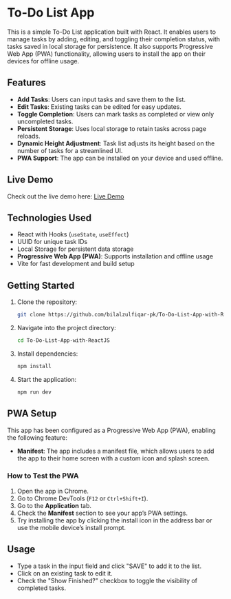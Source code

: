 # To-Do List App

This is a simple To-Do List application built with React. It enables users to manage tasks by adding, editing, and toggling their completion status, with tasks saved in local storage for persistence. It also supports Progressive Web App (PWA) functionality, allowing users to install the app on their devices for offline usage.

## Features

- **Add Tasks**: Users can input tasks and save them to the list.
- **Edit Tasks**: Existing tasks can be edited for easy updates.
- **Toggle Completion**: Users can mark tasks as completed or view only uncompleted tasks.
- **Persistent Storage**: Uses local storage to retain tasks across page reloads.
- **Dynamic Height Adjustment**: Task list adjusts its height based on the number of tasks for a streamlined UI.
- **PWA Support**: The app can be installed on your device and used offline.

## Live Demo

Check out the live demo here: [Live Demo](https://to-do-list-app-ten-mu.vercel.app/)

## Technologies Used

- React with Hooks (`useState`, `useEffect`)
- UUID for unique task IDs
- Local Storage for persistent data storage
- **Progressive Web App (PWA)**: Supports installation and offline usage
- Vite for fast development and build setup

## Getting Started

1. Clone the repository:
    ```bash
    git clone https://github.com/bilalzulfiqar-pk/To-Do-List-App-with-ReactJS.git
    ```
2. Navigate into the project directory:
    ```bash
    cd To-Do-List-App-with-ReactJS
    ```
3. Install dependencies:
    ```bash
    npm install
    ```
4. Start the application:
    ```bash
    npm run dev
    ```

## PWA Setup

This app has been configured as a Progressive Web App (PWA), enabling the following feature:

- **Manifest**: The app includes a manifest file, which allows users to add the app to their home screen with a custom icon and splash screen.
  
### How to Test the PWA

1. Open the app in Chrome.
2. Go to Chrome DevTools (`F12` or `Ctrl+Shift+I`).
3. Go to the **Application** tab.
4. Check the **Manifest** section to see your app’s PWA settings.
5. Try installing the app by clicking the install icon in the address bar or use the mobile device’s install prompt.

## Usage

- Type a task in the input field and click "SAVE" to add it to the list.
- Click on an existing task to edit it.
- Check the "Show Finished?" checkbox to toggle the visibility of completed tasks.
